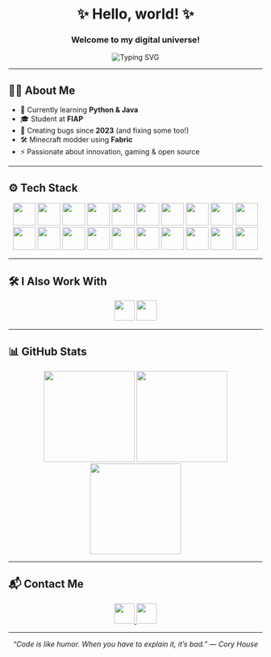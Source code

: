 <h1 align="center">✨ Hello, world! ✨</h1>
<h3 align="center">Welcome to my digital universe!</h3>

<p align="center">
  <img src="https://readme-typing-svg.demolab.com?font=Fira+Code&duration=3000&pause=500&center=true&width=435&lines=Hi+I'm,+Leandro;+%F0%9F%91%89+Full+Stack+Dev+from+Brazil;Welcome+to+my+GitHub+%F0%9F%92%BB" alt="Typing SVG" />
</p>

---

## 👨‍💻 About Me

- 🧠 Currently learning **Python & Java**
- 🎓 Student at **FIAP**
- 👾 Creating bugs since **2023** (and fixing some too!)
- 🛠️ Minecraft modder using **Fabric**
- ⚡ Passionate about innovation, gaming & open source

---

## ⚙️ Tech Stack

<div align="center">
  <img src="https://cdn.jsdelivr.net/gh/devicons/devicon/icons/javascript/javascript-original.svg" height="45" />
  <img src="https://cdn.jsdelivr.net/gh/devicons/devicon/icons/typescript/typescript-original.svg" height="45" />
  <img src="https://cdn.jsdelivr.net/gh/devicons/devicon/icons/python/python-original.svg" height="45" />
  <img src="https://cdn.jsdelivr.net/gh/devicons/devicon/icons/java/java-original.svg" height="45" />
  <img src="https://cdn.jsdelivr.net/gh/devicons/devicon/icons/react/react-original.svg" height="45" />
  <img src="https://cdn.jsdelivr.net/gh/devicons/devicon/icons/nodejs/nodejs-original.svg" height="45" />
  <img src="https://cdn.jsdelivr.net/gh/devicons/devicon/icons/redux/redux-original.svg" height="45" />
  <img src="https://cdn.jsdelivr.net/gh/devicons/devicon/icons/ionic/ionic-original.svg" height="45" />
  <img src="https://cdn.jsdelivr.net/gh/devicons/devicon/icons/mongodb/mongodb-original.svg" height="45" />
  <img src="https://cdn.jsdelivr.net/gh/devicons/devicon/icons/firebase/firebase-plain.svg" height="45" />
  <img src="https://cdn.jsdelivr.net/gh/devicons/devicon/icons/html5/html5-original.svg" height="45" />
  <img src="https://cdn.jsdelivr.net/gh/devicons/devicon/icons/css3/css3-original.svg" height="45" />
  <img src="https://upload.wikimedia.org/wikipedia/commons/d/d5/Tailwind_CSS_Logo.svg" height="45" />
  <img src="https://cdn.jsdelivr.net/gh/devicons/devicon/icons/bootstrap/bootstrap-original.svg" height="45" />
  <img src="https://www.svgrepo.com/show/353536/capacitorjs-icon.svg" height="45" />
  <img src="https://upload.wikimedia.org/wikipedia/commons/7/75/NFC_logo.svg" height="45" />
  <img src="https://cdn.jsdelivr.net/gh/devicons/devicon/icons/git/git-original.svg" height="45" />
  <img src="https://cdn.jsdelivr.net/gh/devicons/devicon/icons/github/github-original.svg" height="45" />
  <img src="https://cdn.jsdelivr.net/gh/devicons/devicon/icons/vscode/vscode-original.svg" height="45" />
  <img src="https://fabricmc.net/assets/logo.png" height="45" />
</div>

---

## 🛠️ I Also Work With

<div align="center">
  <img src="https://cdn.jsdelivr.net/gh/devicons/devicon/icons/azure/azure-original.svg" height="40" />
  <img src="https://cdn.jsdelivr.net/gh/devicons/devicon/icons/figma/figma-original.svg" height="40" />
</div>

---

## 📊 GitHub Stats

<div align="center">
  <img src="https://github-readme-stats.vercel.app/api?username=TLean07&show_icons=true&theme=tokyonight&hide_border=true&rank_icon=github&custom_title=Leandro's+GitHub+Stats" height="180"/>
  <img src="https://github-readme-streak-stats.herokuapp.com?user=TLean07&theme=tokyonight&hide_border=true" height="180"/>
  <img src="https://github-readme-stats.vercel.app/api/top-langs/?username=TLean07&layout=compact&theme=tokyonight&hide_border=true" height="180"/>
</div>

---

## 📬 Contact Me

<div align="center">
  <a href="https://www.linkedin.com/in/leandro-afonso-silva-santos-junior-41119b280/" target="_blank">
    <img src="https://skillicons.dev/icons?i=linkedin" height="40" />
  </a>
  <a href="mailto:leandroafonsosilvasantosjr@gmail.com" target="_blank">
    <img src="https://skillicons.dev/icons?i=gmail" height="40" />
  </a>
</div>

---

<p align="center"><i>“Code is like humor. When you have to explain it, it’s bad.” — Cory House</i></p>